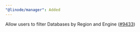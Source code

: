 ```yaml
---
"@linode/manager": Added
---
```


Allow users to filter Databases by Region and Engine ([#9433](https://github.com/linode/manager/pull/9433))
